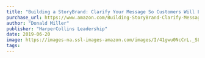 ```yaml
---
title: "Building a StoryBrand: Clarify Your Message So Customers Will Listen"
purchase_url: https://www.amazon.com/Building-StoryBrand-Clarify-Message-Customers/dp/0718033329?SubscriptionId=AKIAIVZLK2PABGQI2KAQ&tag=everrail-20&linkCode=xm2&camp=2025&creative=165953&creativeASIN=0718033329
author: "Donald Miller"
publisher: "HarperCollins Leadership"
date: 2019-06-20
image: https://images-na.ssl-images-amazon.com/images/I/41gwu0NcCrL._SL75_.jpg
tags:
---
```


